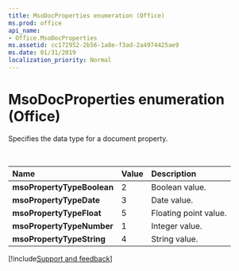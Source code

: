 ```yaml
---
title: MsoDocProperties enumeration (Office)
ms.prod: office
api_name:
- Office.MsoDocProperties
ms.assetid: cc172952-2b56-1a8e-f3ad-2a4974425ae9
ms.date: 01/31/2019
localization_priority: Normal
---
```



# MsoDocProperties enumeration (Office)

Specifies the data type for a document property.

<br/>

|Name|Value|Description|
|:-----|:-----|:-----|
|**msoPropertyTypeBoolean**|2|Boolean value.|
|**msoPropertyTypeDate**|3|Date value.|
|**msoPropertyTypeFloat**|5|Floating point value.|
|**msoPropertyTypeNumber**|1|Integer value.|
|**msoPropertyTypeString**|4|String value.|

[!include[Support and feedback](~/includes/feedback-boilerplate.md)]